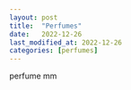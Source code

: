 ```yaml
---
layout: post
title:  "Perfumes"
date:   2022-12-26
last_modified_at: 2022-12-26
categories: [perfumes]
---
```

perfume mm
